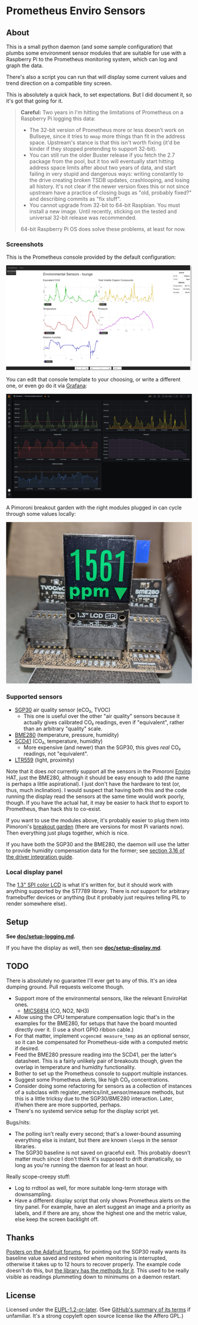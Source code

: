 # Prometheus Enviro Sensors

## About

This is a small python daemon (and some sample configuration) that plumbs some environment sensor modules that are suitable for use with a Raspberry Pi to the Prometheus monitoring system, which can log and graph the data.

There's also a script you can run that will display some current values and trend direction on a compatible tiny screen.

This is absolutely a quick hack, to set expectations. But I did document it, so it's got that going for it.

> **Careful:** Two years in I'm hitting the limitations of Prometheus on a Raspberry Pi logging this data:
>
> - The 32-bit version of Prometheus more or less doesn't work on Bullseye, since it tries to `mmap` more things than fit in the address space. Upstream's stance is that this isn't worth fixing (it'd be kinder if they stopped pretending to support 32-bit).
> - You can still run the older Buster release if you fetch the 2.7 package from the pool, but it too will eventually start hitting address space limits after about two years of data, and start failing in very stupid and dangerous ways: writing constantly to the drive creating broken TSDB updates, crashlooping, and losing all history. It's not clear if the newer version fixes this or not since upstream have a practice of closing bugs as "old, probably fixed?" and describing commits as "fix stuff".
> - You cannot upgrade from 32-bit to 64-bit Raspbian. You must install a new image. Until recently, sticking on the tested and universal 32-bit release was recommended.
>
> 64-bit Raspberry Pi OS does solve these problems, at least for now.

### Screenshots

This is the Prometheus console provided by the default configuration:

![Screenshot of sensor graphs](console-screenshot.png)

You can edit that console template to your choosing, or write a different one, or even go do it via [Grafana](https://prometheus.io/docs/visualization/grafana/):

![Screenshot of sensor graphs via Grafana](grafana.png)

A Pimoroni breakout garden with the right modules plugged in can cycle through some values locally:

![Photo of (very dusty) ST7789 LCD showing high but falling CO₂](spi-lcd-co2.jpg)

### Supported sensors

- [SGP30](https://shop.pimoroni.com/products/sgp30-air-quality-sensor-breakout) air quality sensor (eCO₂, TVOC)
  - This one is useful over the other "air quality" sensors because it actually gives calibrated CO₂ readings, even if "equivalent", rather than an arbitrary "quality" scale.
- [BME280](https://shop.pimoroni.com/products/bme280-breakout) (temperature, pressure, humidity)
- [SCD41](https://shop.pimoroni.com/products/scd41-co2-sensor-breakout) (CO₂, temperature, humidity)
  - More expensive (and newer) than the SGP30, this gives *real* CO₂ readings, not "equivalent".
- [LTR559](https://shop.pimoroni.com/products/ltr-559-light-proximity-sensor-breakout) (light, proximity)

Note that it does *not* currently support all the sensors in the Pimoroni [Enviro](https://shop.pimoroni.com/products/enviro) HAT, just the BME280, although it should be easy enough to add (the name is perhaps a little aspirational). I just don't have the hardware to test (or, thus, much inclination). I would suspect that having both this and the code running the display read the sensors at the same time would work poorly, though. If you have the actual hat, it may be easier to hack *that* to export to Prometheus, than hack *this* to co-exist.

If you want to use the modules above, it's probably easier to plug them into Pimoroni's [breakout garden](https://shop.pimoroni.com/products/breakout-garden-hat-i2c-spi) (there are versions for most Pi variants now). Then everything just plugs together, which is nice.

If you have both the SGP30 and the BME280, the daemon will use the latter to provide humidity compensation data for the former; see [section 3.16 of the driver integration guide](https://www.sensirion.com/fileadmin/user_upload/customers/sensirion/Dokumente/9_Gas_Sensors/Sensirion_Gas_Sensors_SGP30_Driver-Integration-Guide_SW_I2C.pdf).

### Local display panel

The [1.3" SPI color LCD](https://shop.pimoroni.com/products/1-3-spi-colour-lcd-240x240-breakout) is what it's written for, but it should work with anything supported by the ST7789 library. There is *not* support for arbitrary framebuffer devices or anything (but it probably just requires telling PIL to render somewhere else).

## Setup

**See [doc/setup-logging.md](doc/setup-logging.md).**

If you have the display as well, then see **[doc/setup-display.md](doc/setup-display.md)**.

## TODO

There is absolutely no guarantee I'll ever get to any of this. It's an idea dumping ground. Pull requests welcome though.

- Support more of the environmental sensors, like the relevant EnviroHat ones.
  - [MICS6814](https://shop.pimoroni.com/products/mics6814-gas-sensor-breakout) (CO, NO2, NH3)
- Allow using the CPU temperature compensation logic that's in the examples for the BME280, for setups that have the board mounted directly over it. (I use a short GPIO ribbon cable.)
- For that matter, implement `vcgencmd measure_temp` as an optional sensor, so it can be compensated for Prometheus-side with a computed metric if desired.
- Feed the BME280 pressure reading into the SCD41, per the latter's datasheet. This is a fairly unlikely pair of breakouts though, given the overlap in temperature and humidity functionality.
- Bother to set up the Prometheus console to support multiple instances.
- Suggest some Prometheus alerts, like high CO₂ concentrations.
- Consider doing some refactoring for sensors as a collection of instances of a subclass with register_metrics/init_sensor/measure methods, but this is a little tricksy due to the SGP30/BME280 interaction. Later, if/when there are more supported, perhaps.
- There's no systemd service setup for the display script yet.

Bugs/nits:

- The polling isn't really every second; that's a lower-bound assuming everything else is instant, but there are known `sleep`s in the sensor libraries.
- The SGP30 baseline is not saved on graceful exit. This probably doesn't matter much since I don't think it's supposed to drift dramatically, so long as you're running the daemon for at least an hour.

Really scope-creepy stuff:

- Log to rrdtool as well, for more suitable long-term storage with downsampling.
- Have a different display script that only shows Prometheus alerts on the tiny panel. For example, have an alert suggest an image and a priority as labels, and if there are any, show the highest one and the metric value, else keep the screen backlight off.

## Thanks

[Posters on the Adafruit forums](https://forums.adafruit.com/viewtopic.php?f=19&t=133097#p661509), for pointing out the SGP30 really wants its baseline value saved and restored when monitoring is interrupted, otherwise it takes up to 12 hours to recover properly. The example code doesn't do this, but [the library has the methods for it](https://github.com/pimoroni/sgp30-python/blob/master/library/sgp30/__init__.py#L165). This used to be really visible as readings plummeting down to minimums on a daemon restart.

## License

Licensed under the [EUPL-1.2-or-later](https://joinup.ec.europa.eu/collection/eupl/eupl-text-eupl-12).
(See [GitHub's summary of its terms](https://choosealicense.com/licenses/eupl-1.2/) if unfamiliar. It's a strong copyleft open source license like the Affero GPL.)
